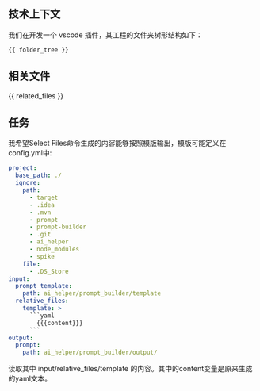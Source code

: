 ## 技术上下文

我们在开发一个 vscode 插件，其工程的文件夹树形结构如下：

```
{{ folder_tree }}
```

## 相关文件

{{ related_files }}

## 任务

我希望Select Files命令生成的内容能够按照模版输出，模版可能定义在config.yml中:

```yaml
project:
  base_path: ./
  ignore:
    path:
      - target
      - .idea
      - .mvn
      - prompt
      - prompt-builder
      - .git
      - ai_helper
      - node_modules
      - spike
    file:
      - .DS_Store
input:
  prompt_template:
    path: ai_helper/prompt_builder/template    
  relative_files:
    template: >
      ```yaml
        {{{content}}}
      ```           
output:     
  prompt:
    path: ai_helper/prompt_builder/output/
```

读取其中 input/relative_files/template 的内容。其中的content变量是原来生成的yaml文本。